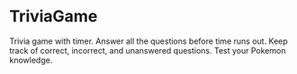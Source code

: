 # TriviaGame

Trivia game with timer. Answer all the questions before time runs out. Keep track of correct, incorrect, and unanswered questions. Test your Pokemon knowledge.